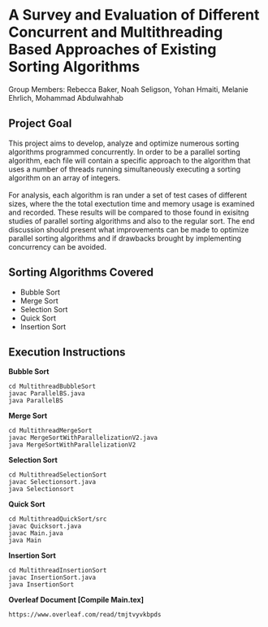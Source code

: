 # A Survey and Evaluation of Different Concurrent and Multithreading Based Approaches of Existing Sorting Algorithms

Group Members: Rebecca Baker, Noah Seligson, Yohan Hmaiti, Melanie Ehrlich, Mohammad Abdulwahhab

## Project Goal

This project aims to develop, analyze and optimize numerous sorting algorithms programmed concurrently. In order to be a parallel sorting algorithm, each file will contain a specific approach to the algorithm that uses a number of threads running simultaneously executing a sorting algorithm on an array of integers. 
<br/><br/>
For analysis, each algorithm is ran under a set of test cases of different sizes, where the the total exectution time and memory usage is examined and recorded. These results will be compared to those found in exisitng studies of parallel sorting algorithms and also to the regular sort. The end discussion should present what improvements can be made to optimize parallel sorting algorithms and if drawbacks brought by implementing concurrency can be avoided.

## Sorting Algorithms Covered
* Bubble Sort
* Merge Sort
* Selection Sort
* Quick Sort
* Insertion Sort

## Execution Instructions

**Bubble Sort**
```
cd MultithreadBubbleSort
javac ParallelBS.java
java ParallelBS
```

**Merge Sort**
```
cd MultithreadMergeSort
javac MergeSortWithParallelizationV2.java
java MergeSortWithParallelizationV2
```

**Selection Sort**
```
cd MultithreadSelectionSort
javac Selectionsort.java
java Selectionsort
```

**Quick Sort**
```
cd MultithreadQuickSort/src
javac Quicksort.java
javac Main.java
java Main
```

**Insertion Sort**
```
cd MultithreadInsertionSort
javac InsertionSort.java
java InsertionSort
```

**Overleaf Document [Compile Main.tex]**
```
https://www.overleaf.com/read/tmjtvyvkbpds
```

